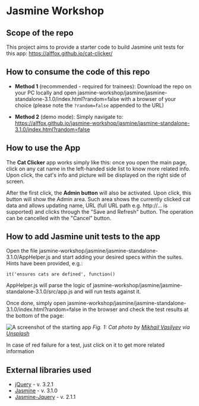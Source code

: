# Jasmine Workshop

## Scope of the repo
This project aims to provide a starter code to build Jasmine unit tests for this app: https://alffox.github.io/cat-clicker/

## How to consume the code of this repo

- **Method 1** (recommended - required for trainees):
Download the repo on your PC locally and open jasmine-workshop/jasmine/jasmine-standalone-3.1.0/index.html?random=false with a browser of your choice (please note the ```?random=false``` appended to the URL)

- **Method 2** (demo mode):
Simply navigate to: https://alffox.github.io/jasmine-workshop/jasmine/jasmine-standalone-3.1.0/index.html?random=false

## How to use the App

The **Cat Clicker** app works simply like this: once you open the main page, click on any cat name in the left-handed side list to know more related info. Upon click, the cat's info and picture will be displayed on the right side of screen.

After the first click, the **Admin button** will also be activated. Upon click, this button will show the Admin area. Such area shows the currently clicked cat data and allows updating name, URL (full URL path e.g. http://... is supported) and clicks through the "Save and Refresh" button. The operation can be cancelled with the "Cancel" button.

## How to add Jasmine unit tests to the app

Open the file jasmine-workshop/jasmine/jasmine-standalone-3.1.0/AppHelper.js and start adding your desired specs within the suites. Hints have been provided, e.g.:

```it('ensures cats are defined', function()```

AppHelper.js will parse the logic of jasmine-workshop/jasmine/jasmine-standalone-3.1.0/src/app.js and will run tests against it.

Once done, simply open jasmine-workshop/jasmine/jasmine-standalone-3.1.0/index.html?random=false in the browser and check the test results at the bottom of the page:

![A screenshot of the starting app](https://github.com/alffox/jasmine-workshop/blob/master/jasmine/jasmine-standalone-3.1.0/images/preview.png)
*Fig. 1: Cat photo by [Mikhail Vasilyev](https://unsplash.com/@miklevasilyev) via [Unsplash](https://unsplash.com/)*

In case of red failure for a test, just click on it to get more related information

## External libraries used
- [jQuery](https://jquery.com/) - v. 3.2.1
- [Jasmine](https://jasmine.github.io/) - v. 3.1.0
- [Jasmine-Jquery](https://github.com/velesin/jasmine-jquery) - v. 2.1.1
